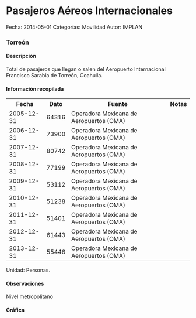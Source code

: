 Pasajeros Aéreos Internacionales
=====

Fecha: 2014-05-01
Categorías: Movilidad
Autor: IMPLAN

### Torreón

#### Descripción

Total de pasajeros que llegan o salen del Aeropuerto Internacional Francisco Sarabia de Torreón, Coahuila.

#### Información recopilada

<table class="table table-hover table-bordered">
  <tr><th>Fecha</th><th>Dato</th><th>Fuente</th><th>Notas</th></tr>
  <tr><td>2005-12-31</td><td>64316</td><td>Operadora Mexicana de Aeropuertos (OMA)</td><td></td></tr>
  <tr><td>2006-12-31</td><td>73900</td><td>Operadora Mexicana de Aeropuertos (OMA)</td><td></td></tr>
  <tr><td>2007-12-31</td><td>80742</td><td>Operadora Mexicana de Aeropuertos (OMA)</td><td></td></tr>
  <tr><td>2008-12-31</td><td>77199</td><td>Operadora Mexicana de Aeropuertos (OMA)</td><td></td></tr>
  <tr><td>2009-12-31</td><td>53112</td><td>Operadora Mexicana de Aeropuertos (OMA)</td><td></td></tr>
  <tr><td>2010-12-31</td><td>51238</td><td>Operadora Mexicana de Aeropuertos (OMA)</td><td></td></tr>
  <tr><td>2011-12-31</td><td>51401</td><td>Operadora Mexicana de Aeropuertos (OMA)</td><td></td></tr>
  <tr><td>2012-12-31</td><td>61443</td><td>Operadora Mexicana de Aeropuertos (OMA)</td><td></td></tr>
  <tr><td>2013-12-31</td><td>55446</td><td>Operadora Mexicana de Aeropuertos (OMA)</td><td></td></tr>
</table>

Unidad: Personas.

#### Observaciones

Nivel metropolitano

#### Gráfica

<div id="Morrisatevlzix" class="grafica"></div>
  <!-- JAVASCRIPT DE LA GRAFICA EN Morrisatevlzix -->
  <script>
  new Morris.Bar({
    element: 'Morrisatevlzix',
    data: [
      { fecha: '2005-12-31', dato: 64316 },
      { fecha: '2006-12-31', dato: 73900 },
      { fecha: '2007-12-31', dato: 80742 },
      { fecha: '2008-12-31', dato: 77199 },
      { fecha: '2009-12-31', dato: 53112 },
      { fecha: '2010-12-31', dato: 51238 },
      { fecha: '2011-12-31', dato: 51401 },
      { fecha: '2012-12-31', dato: 61443 },
      { fecha: '2013-12-31', dato: 55446 }
    ],
    xkey: 'fecha',
    ykeys: ['dato'],
    labels: ['Dato']
  });
  </script>
